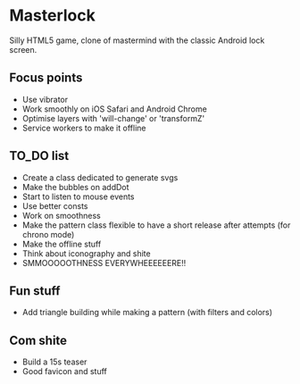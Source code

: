 # Masterlock

Silly HTML5 game, clone of mastermind with the classic Android lock screen.

## Focus points

- Use vibrator
- Work smoothly on iOS Safari and Android Chrome
- Optimise layers with 'will-change' or 'transformZ'
- Service workers to make it offline

## TO_DO list

- Create a class dedicated to generate svgs
- Make the bubbles on addDot
- Start to listen to mouse events
- Use better consts
- Work on smoothness
- Make the pattern class flexible to have a short release after attempts (for chrono mode)
- Make the offline stuff
- Think about iconography and shite
- SMMOOOOOTHNESS EVERYWHEEEEEERE!!


## Fun stuff

- Add triangle building while making a pattern (with filters and colors)


## Com shite

- Build a 15s teaser
- Good favicon and stuff

